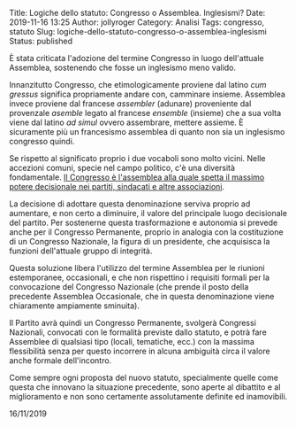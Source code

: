 Title: Logiche dello statuto: Congresso o Assemblea. Inglesismi?
Date: 2019-11-16 13:25
Author: jollyroger
Category: Analisi
Tags: congresso, statuto
Slug: logiche-dello-statuto-congresso-o-assemblea-inglesismi
Status: published



È stata criticata l'adozione del termine Congresso in luogo dell'attuale Assemblea, sostenendo che fosse un inglesismo meno valido.





Innanzitutto Congresso, che etimologicamente proviene dal latino *cum gressus* significa propriamente andare con, camminare insieme. Assemblea invece proviene dal francese *assembler* (adunare) proveniente dal provenzale *asemble* legato al francese *ensemble* (insieme) che a sua volta viene dal latino *ad simul* ovvero assembrare, mettere assieme. È sicuramente più un francesismo assemblea di quanto non sia un inglesismo congresso quindi.





Se rispetto al significato proprio i due vocaboli sono molto vicini. Nelle accezioni comuni, specie nel campo politico, c'è una diversità fondamentale. [Il Congresso è l'assemblea alla quale spetta il massimo potere decisionale nei partiti, sindacati e altre associazioni](https://it.wikipedia.org/wiki/Congresso).





La decisione di adottare questa denominazione serviva proprio ad aumentare, e non certo a diminuire, il valore del principale luogo decisionale del partito. Per sostenerne questa trasformazione e autonomia si prevede anche per il Congresso Permanente, proprio in analogia con la costituzione di un Congresso Nazionale, la figura di un presidente, che acquisisca la funzioni dell'attuale gruppo di integrità.





Questa soluzione libera l'utilizzo del termine Assemblea per le riunioni estemporanee, occasionali, e che non rispettino i requisiti formali per la convocazione del Congresso Nazionale (che prende il posto della precedente Assemblea Occasionale, che in questa denominazione viene chiaramente ampiamente sminuita).





Il Partito avrà quindi un Congresso Permanente, svolgerà Congressi Nazionali, convocati con le formalità previste dallo statuto, e potrà fare Assemblee di qualsiasi tipo (locali, tematiche, ecc.) con la massima flessibilità senza per questo incorrere in alcuna ambiguità circa il valore anche formale dell'incontro.





Come sempre ogni proposta del nuovo statuto, specialmente quelle come questa che innovano la situazione precedente, sono aperte al dibattito e al miglioramento e non sono certamente assolutamente definite ed inamovibili.

16/11/2019
